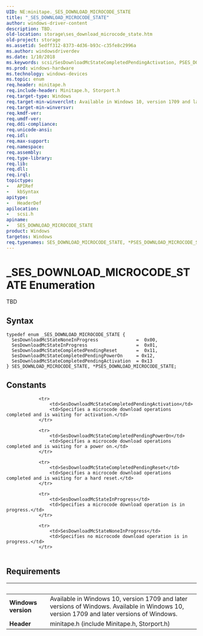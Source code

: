 ```yaml
---
UID: NE:minitape._SES_DOWNLOAD_MICROCODE_STATE
title: "_SES_DOWNLOAD_MICROCODE_STATE"
author: windows-driver-content
description: TBD.
old-location: storage\ses_download_microcode_state.htm
old-project: storage
ms.assetid: 5edff312-8373-4d36-b93c-c35fe8c2996a
ms.author: windowsdriverdev
ms.date: 1/10/2018
ms.keywords: scsi/SesDownloadMcStateCompletedPendingActivation, PSES_DOWNLOAD_MICROCODE_STATE enumeration pointer [Storage Devices], scsi/PSES_DOWNLOAD_MICROCODE_STATE, SES_DOWNLOAD_MICROCODE_STATE, SES_DOWNLOAD_MICROCODE_STATE enumeration [Storage Devices], scsi/SesDownloadMcStateNoneInProgress, SesDownloadMcStateCompletedPendingActivation, PSES_DOWNLOAD_MICROCODE_STATE, *PSES_DOWNLOAD_MICROCODE_STATE, scsi/SES_DOWNLOAD_MICROCODE_STATE, SesDownloadMcStateCompletedPendingReset, storage.ses_download_microcode_state, SesDownloadMcStateInProgress, SesDownloadMcStateNoneInProgress, scsi/SesDownloadMcStateCompletedPendingReset, scsi/SesDownloadMcStateInProgress, _SES_DOWNLOAD_MICROCODE_STATE, SesDownloadMcStateCompletedPendingPowerOn, scsi/SesDownloadMcStateCompletedPendingPowerOn
ms.prod: windows-hardware
ms.technology: windows-devices
ms.topic: enum
req.header: minitape.h
req.include-header: Minitape.h, Storport.h
req.target-type: Windows
req.target-min-winverclnt: Available in Windows 10, version 1709 and later versions of Windows.
req.target-min-winversvr: 
req.kmdf-ver: 
req.umdf-ver: 
req.ddi-compliance: 
req.unicode-ansi: 
req.idl: 
req.max-support: 
req.namespace: 
req.assembly: 
req.type-library: 
req.lib: 
req.dll: 
req.irql: 
topictype:
-	APIRef
-	kbSyntax
apitype:
-	HeaderDef
apilocation:
-	scsi.h
apiname:
-	SES_DOWNLOAD_MICROCODE_STATE
product: Windows
targetos: Windows
req.typenames: SES_DOWNLOAD_MICROCODE_STATE, *PSES_DOWNLOAD_MICROCODE_STATE
---
```


# _SES_DOWNLOAD_MICROCODE_STATE Enumeration
TBD

## Syntax
````
typedef enum _SES_DOWNLOAD_MICROCODE_STATE { 
  SesDownloadMcStateNoneInProgress              =  0x00,
  SesDownloadMcStateInProgress                  =  0x01,
  SesDownloadMcStateCompletedPendingReset       =  0x11,
  SesDownloadMcStateCompletedPendingPowerOn     = 0x12,
  SesDownloadMcStateCompletedPendingActivation  = 0x13
} SES_DOWNLOAD_MICROCODE_STATE, *PSES_DOWNLOAD_MICROCODE_STATE;
````

## Constants

<table>
            
                <tr>
                    <td>SesDownloadMcStateCompletedPendingActivation</td>
                    <td>Specifies a microcode download operations completed and is waiting for activation.</td>
                </tr>
            
                <tr>
                    <td>SesDownloadMcStateCompletedPendingPowerOn</td>
                    <td>Specifies a microcode download operations completed and is waiting for a power on.</td>
                </tr>
            
                <tr>
                    <td>SesDownloadMcStateCompletedPendingReset</td>
                    <td>Specifies a microcode download operations completed and is waiting for a hard reset.</td>
                </tr>
            
                <tr>
                    <td>SesDownloadMcStateInProgress</td>
                    <td>Specifies a microcode download operation is in progress.</td>
                </tr>
            
                <tr>
                    <td>SesDownloadMcStateNoneInProgress</td>
                    <td>Specifies no microcode download operation is in progress.</td>
                </tr>
</table>


## Requirements
| &nbsp; | &nbsp; |
| ---- |:---- |
| **Windows version** | Available in Windows 10, version 1709 and later versions of Windows. Available in Windows 10, version 1709 and later versions of Windows. |
| **Header** | minitape.h (include Minitape.h, Storport.h) |